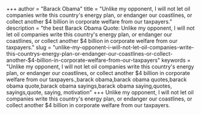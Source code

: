 +++
author = "Barack Obama"
title = "Unlike my opponent, I will not let oil companies write this country's energy plan, or endanger our coastlines, or collect another $4 billion in corporate welfare from our taxpayers."
description = "the best Barack Obama Quote: Unlike my opponent, I will not let oil companies write this country's energy plan, or endanger our coastlines, or collect another $4 billion in corporate welfare from our taxpayers."
slug = "unlike-my-opponent-i-will-not-let-oil-companies-write-this-countrys-energy-plan-or-endanger-our-coastlines-or-collect-another-$4-billion-in-corporate-welfare-from-our-taxpayers"
keywords = "Unlike my opponent, I will not let oil companies write this country's energy plan, or endanger our coastlines, or collect another $4 billion in corporate welfare from our taxpayers.,barack obama,barack obama quotes,barack obama quote,barack obama sayings,barack obama saying,quotes, sayings,quote, saying, motivation"
+++
Unlike my opponent, I will not let oil companies write this country's energy plan, or endanger our coastlines, or collect another $4 billion in corporate welfare from our taxpayers.
